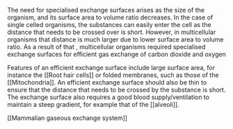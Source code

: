 The need for specialised exchange surfaces arises as the size of the organism, and its surface area to volume ratio decreases. In the case of single celled organisms, the substances can easily enter the cell as the distance that needs to be crossed over is short. However, in multicellular organisms that distance is much larger due to lower surface area to volume ratio. As a result of that , multicellular organisms required specialised exchange surfaces for efficient gas exchange of carbon dioxide and oxygen

Features of an efficient exchange surface include large surface area, for instance the [[Root hair cells]] or folded membranes, such as those of the [[Mitochondria]]. An efficient exchange surface should also be thin to ensure that the distance that needs to be crossed by the substance is short. The exchange surface also requires a good blood supply/ventilation to maintain a steep gradient, for example that of the [[alveoli]]. 

[[Mammalian gaseous exchange system]]